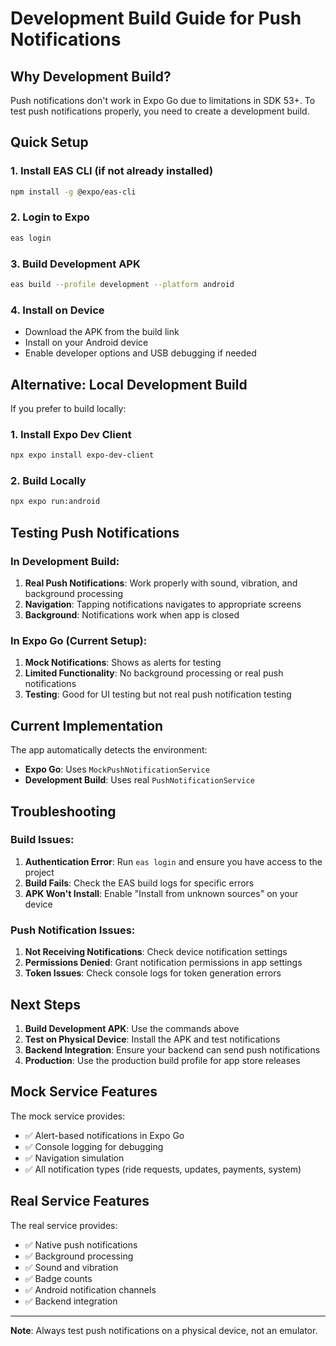 # Development Build Guide for Push Notifications

## Why Development Build?

Push notifications don't work in Expo Go due to limitations in SDK 53+. To test push notifications properly, you need to create a development build.

## Quick Setup

### 1. Install EAS CLI (if not already installed)
```bash
npm install -g @expo/eas-cli
```

### 2. Login to Expo
```bash
eas login
```

### 3. Build Development APK
```bash
eas build --profile development --platform android
```

### 4. Install on Device
- Download the APK from the build link
- Install on your Android device
- Enable developer options and USB debugging if needed

## Alternative: Local Development Build

If you prefer to build locally:

### 1. Install Expo Dev Client
```bash
npx expo install expo-dev-client
```

### 2. Build Locally
```bash
npx expo run:android
```

## Testing Push Notifications

### In Development Build:
1. **Real Push Notifications**: Work properly with sound, vibration, and background processing
2. **Navigation**: Tapping notifications navigates to appropriate screens
3. **Background**: Notifications work when app is closed

### In Expo Go (Current Setup):
1. **Mock Notifications**: Shows as alerts for testing
2. **Limited Functionality**: No background processing or real push notifications
3. **Testing**: Good for UI testing but not real push notification testing

## Current Implementation

The app automatically detects the environment:
- **Expo Go**: Uses `MockPushNotificationService`
- **Development Build**: Uses real `PushNotificationService`

## Troubleshooting

### Build Issues:
1. **Authentication Error**: Run `eas login` and ensure you have access to the project
2. **Build Fails**: Check the EAS build logs for specific errors
3. **APK Won't Install**: Enable "Install from unknown sources" on your device

### Push Notification Issues:
1. **Not Receiving Notifications**: Check device notification settings
2. **Permissions Denied**: Grant notification permissions in app settings
3. **Token Issues**: Check console logs for token generation errors

## Next Steps

1. **Build Development APK**: Use the commands above
2. **Test on Physical Device**: Install the APK and test notifications
3. **Backend Integration**: Ensure your backend can send push notifications
4. **Production**: Use the production build profile for app store releases

## Mock Service Features

The mock service provides:
- ✅ Alert-based notifications in Expo Go
- ✅ Console logging for debugging
- ✅ Navigation simulation
- ✅ All notification types (ride requests, updates, payments, system)

## Real Service Features

The real service provides:
- ✅ Native push notifications
- ✅ Background processing
- ✅ Sound and vibration
- ✅ Badge counts
- ✅ Android notification channels
- ✅ Backend integration

---

**Note**: Always test push notifications on a physical device, not an emulator.
